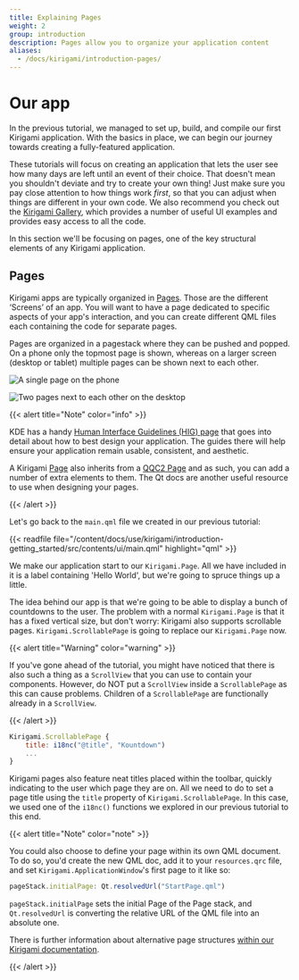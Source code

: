 ```yaml
---
title: Explaining Pages
weight: 2
group: introduction
description: Pages allow you to organize your application content
aliases:
  - /docs/kirigami/introduction-pages/
---
```

# Our app

In the previous tutorial, we managed to set up, build, and compile our first Kirigami application. With the basics in place, we can begin our journey towards creating a fully-featured application.

These tutorials will focus on creating an application that lets the user see how many days are left until an event of their choice. That doesn't mean you shouldn't deviate and try to create your own thing! Just make sure you pay close attention to how things work *first*, so that you can adjust when things are different in your own code. We also recommend you check out the [Kirigami Gallery](https://apps.kde.org/en/kirigami2.gallery), which provides a number of useful UI examples and provides easy access to all the code.

In this section we'll be focusing on pages, one of the key structural elements of any Kirigami application.

## Pages

Kirigami apps are typically organized in [Pages](docs:kirigami2;Page). Those are the different ‘Screens’ of an app. You will want to have a page dedicated to specific aspects of your app's interaction, and you can create different QML files each containing the code for separate pages.

Pages are organized in a pagestack where they can be pushed and popped. On a phone only the topmost page is shown, whereas on a larger screen (desktop or tablet) multiple pages can be shown next to each other.

![A single page on the phone](mobile.png)

![Two pages next to each other on the desktop](desktop.png)

{{< alert title="Note" color="info" >}}

KDE has a handy [Human Interface Guidelines (HIG) page](/hig/introduction/architecture/) that goes into detail about how to best design your application. The guides there will help ensure your application remain usable, consistent, and aesthetic.

A Kirigami [Page](docs:kirigami2;Page) also inherits from a [QQC2 Page](https://doc.qt.io/qt-5/qml-qtquick-controls2-page.html)
and as such, you can add a number of extra elements to them. The Qt docs are another useful resource to use when designing your pages.

{{< /alert >}}

Let's go back to the `main.qml` file we created in our previous tutorial:

{{< readfile file="/content/docs/use/kirigami/introduction-getting_started/src/contents/ui/main.qml" highlight="qml" >}}

We make our application start to our `Kirigami.Page`. All we have included in it is a label containing 'Hello World', but we're going to spruce things up a little.

The idea behind our app is that we're going to be able to display a bunch of countdowns to the user. The problem with a normal `Kirigami.Page` is that it has a fixed vertical size, but don't worry: Kirigami also supports scrollable pages. `Kirigami.ScrollablePage` is going to replace our `Kirigami.Page` now.

{{< alert title="Warning" color="warning" >}}

If you've gone ahead of the tutorial, you might have noticed that there is also such a thing as a `ScrollView` that you can use to contain your components. However, do NOT put a `ScrollView` inside a `ScrollablePage` as this can cause problems. Children of a `ScrollablePage` are functionally already in a `ScrollView`.

{{< /alert >}}

```qml
Kirigami.ScrollablePage {
    title: i18nc("@title", "Kountdown")
    ...
}
```

Kirigami pages also feature neat titles placed within the toolbar, quickly indicating to the user which page they are on. All we need to do to set a page title using the `title` property of `Kirigami.ScrollablePage`. In this case, we used one of the `i18nc()` functions we explored in our previous tutorial to this end.

{{< alert title="Note" color="note" >}}

You could also choose to define your page within its own QML document. To do so, you'd create the new QML doc, add it to your `resources.qrc` file, and set `Kirigami.ApplicationWindow`'s first page to it like so:

```js
pageStack.initialPage: Qt.resolvedUrl("StartPage.qml")
```

`pageStack.initialPage` sets the initial Page of the Page stack, and `Qt.resolvedUrl` is converting the relative URL of the QML file into an absolute one.

There is further information about alternative page structures [within our Kirigami documentation](/docs/kirigami/manipulate-pages/).

{{< /alert >}}
